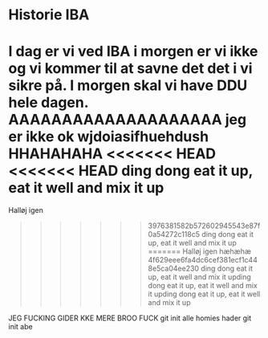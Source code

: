 # Historie IBA
I dag er vi ved IBA
i morgen er vi ikke
og vi kommer til at savne det
det i vi sikre på.
I morgen skal vi have DDU hele dagen.
AAAAAAAAAAAAAAAAAAAA
jeg er ikke ok
wjdoiasifhuehdush HHAHAHAHA
<<<<<<< HEAD
<<<<<<< HEAD
ding dong eat it up, eat it well and mix it up
=======
Halløj igen
>>>>>>> 3976381582b572602945543e87f0a54272c118c5
ding dong eat it up, eat it well and mix it up
=======
Halløj igen
hæhæhæ
>>>>>>> 4f629eee6fa4dc6cef381ecf1c448e5ca04ee230
ding dong eat it up, eat it well and mix it upding dong eat it up, eat it well and mix it upding dong eat it up, eat it well and mix it up



JEG FUCKING GIDER KKE MERE BROO
FUCK git init 
alle homies hader git init
abe